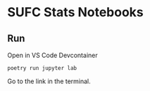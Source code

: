 # SUFC Stats Notebooks

## Run
Open in VS Code Devcontainer

```
poetry run jupyter lab
```

Go to the link in the terminal.
